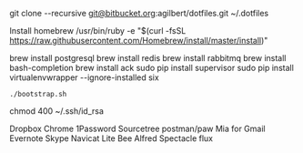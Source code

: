 git clone --recursive git@bitbucket.org:agilbert/dotfiles.git ~/.dotfiles

Install homebrew
/usr/bin/ruby -e "$(curl -fsSL https://raw.githubusercontent.com/Homebrew/install/master/install)"

brew install postgresql
brew install redis
brew install rabbitmq
brew install bash-completion
brew install ack
sudo pip install supervisor
sudo pip install virtualenvwrapper --ignore-installed six

```
./bootstrap.sh
```

chmod 400 ~/.ssh/id_rsa

Dropbox
Chrome
1Password
Sourcetree
postman/paw
Mia for Gmail
Evernote
Skype
Navicat Lite
Bee
Alfred
Spectacle
flux
